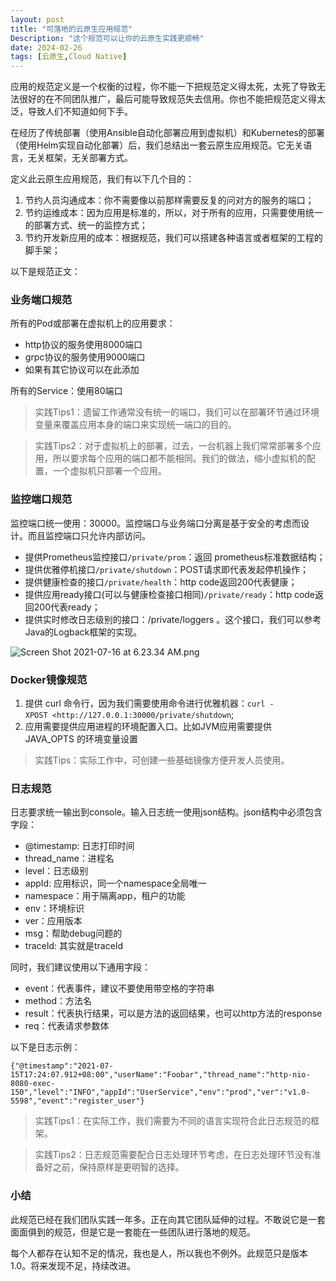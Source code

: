 ```yaml
---
layout: post
title: "可落地的云原生应用规范"
Description: "这个规范可以让你的云原生实践更顺畅"
date: 2024-02-26
tags: [云原生,Cloud Native]
---
```


应用的规范定义是一个权衡的过程，你不能一下把规范定义得太死，太死了导致无法很好的在不同团队推广，最后可能导致规范失去信用。你也不能把规范定义得太泛，导致人们不知道如何下手。

在经历了传统部署（使用Ansible自动化部署应用到虚拟机）和Kubernetes的部署（使用Helm实现自动化部署）后，我们总结出一套云原生应用规范。它无关语言，无关框架，无关部署方式。

定义此云原生应用规范，我们有以下几个目的：

1.  节约人员沟通成本：你不需要像以前那样需要反复的问对方的服务的端口；
2.  节约运维成本：因为应用是标准的，所以，对于所有的应用，只需要使用统一的部署方式、统一的监控方式；
3.  节约开发新应用的成本：根据规范，我们可以搭建各种语言或者框架的工程的脚手架；

以下是规范正文：

### **业务端口规范**

所有的Pod或部署在虚拟机上的应用要求：

*   http协议的服务使用8000端口
*   grpc协议的服务使用9000端口
*   如果有其它协议可以在此添加

所有的Service：使用80端口

> 实践Tips1：遗留工作通常没有统一的端口，我们可以在部署环节通过环境变量来覆盖应用本身的端口来实现统一端口的目的。

> 实践Tips2：对于虚拟机上的部署，过去，一台机器上我们常常部署多个应用，所以要求每个应用的端口都不能相同。我们的做法，缩小虚拟机的配置，一个虚拟机只部署一个应用。

### **监控端口规范**

监控端口统一使用：30000。监控端口与业务端口分离是基于安全的考虑而设计。而且监控端口只允许内部访问。

*   提供Prometheus监控接口`/private/prom`：返回 prometheus标准数据结构；
*   提供优雅停机接口`/private/shutdown`：POST请求即代表发起停机操作；
*   提供健康检查的接口`/private/health`：http code返回200代表健康；
*   提供应用ready接口(可以与健康检查接口相同)`/private/ready`：http code返回200代表ready；
*   提供实时修改日志级别的接口：/private/loggers 。这个接口，我们可以参考Java的Logback框架的实现。

![Screen Shot 2021-07-16 at 6.23.34 AM.png](https://upload-images.jianshu.io/upload_images/292372-fd67f78d16ec250b.png?imageMogr2/auto-orient/strip%7CimageView2/2/w/1240)

### **Docker镜像规范**

1.  提供 curl 命令行，因为我们需要使用命令进行优雅机器：`curl -XPOST <http://127.0.0.1:30000/private/shutdown`;
2.  应用需要提供应用进程的环境配置入口。比如JVM应用需要提供 JAVA_OPTS 的环境变量设置

> 实践Tips：实际工作中，可创建一些基础镜像方便开发人员使用。

### **日志规范**

日志要求统一输出到console。输入日志统一使用json结构。json结构中必须包含字段：

*   @timestamp: 日志打印时间
*   thread_name：进程名
*   level：日志级别
*   appId: 应用标识，同一个namespace全局唯一
*   namespace：用于隔离app，租户的功能
*   env：环境标识
*   ver：应用版本
*   msg：帮助debug问题的
*   traceId: 其实就是traceId

同时，我们建议使用以下通用字段：

*   event：代表事件，建议不要使用带空格的字符串
*   method：方法名
*   result：代表执行结果，可以是方法的返回结果，也可以http方法的response
*   req：代表请求参数体

以下是日志示例：

`{"@timestamp":"2021-07-15T17:24:07.912+08:00","userName":"Foobar","thread_name":"http-nio-8080-exec-150","level":"INFO","appId":"UserService","env":"prod","ver":"v1.0-5598","event":"register_user"}`

> 实践Tips1：在实际工作，我们需要为不同的语言实现符合此日志规范的框架。

> 实践Tips2：日志规范需要配合日志处理环节考虑，在日志处理环节没有准备好之前，保持原样是更明智的选择。

### 小结

此规范已经在我们团队实践一年多。正在向其它团队延伸的过程。不敢说它是一套面面俱到的规范，但是它是一套能在一些团队进行落地的规范。

每个人都存在认知不足的情况，我也是人，所以我也不例外。此规范只是版本1.0。将来发现不足，持续改进。
